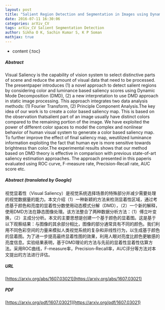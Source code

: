 ```yaml
---
layout: post
title: "Salient Region Detection and Segmentation in Images using Dynamic Mode Decomposition"
date: 2016-07-11 16:30:06
categories: arXiv_CV
tags: arXiv_CV Salient Segmentation Detection
author: Sikha O K, Sachin Kumar S, K P Soman
mathjax: true
---
```


* content
{:toc}

##### Abstract
Visual Saliency is the capability of vision system to select distinctive parts of scene and reduce the amount of visual data that need to be processed. The presentpaper introduces (1) a novel approach to detect salient regions by considering color and luminance based saliency scores using Dynamic Mode Decomposition (DMD), (2) a new interpretation to use DMD approach in static image processing. This approach integrates two data analysis methods: (1) Fourier Transform, (2) Principle Component Analysis.The key idea of our work is to create a color based saliency map. This is based on the observation thatsalient part of an image usually have distinct colors compared to the remaining portion of the image. We have exploited the power of different color spaces to model the complex and nonlinear behavior of human visual system to generate a color based saliency map. To further improve the effect of final saliency map, weutilized luminance information exploiting the fact that human eye is more sensitive towards brightness than color.The experimental results shows that our method based on DMD theory is effective in comparison with previous state-of-art saliency estimation approaches. The approach presented in this paperis evaluated using ROC curve, F-measure rate, Precision-Recall rate, AUC score etc.

##### Abstract (translated by Google)
视觉显着性（Visual Saliency）是视觉系统选择场景的特殊部分并减少需要处理的视觉数据量的能力。本文介绍（1）一种新颖的方法来检测显着性区域，通过考虑基于颜色和亮度的显着性分数使用动态模式分解（DMD），（2）一个新的解释，使用DMD方法在静态图像处理。该方法整合了两种数据分析方法：（1）傅立叶变换，（2）主成分分析。本文的主要思想是创建一个基于颜色的显着图。这是基于以下观察结果：与图像的其余部分相比，图像的部分通常具有不同的颜色。我们利用不同色彩空间的力量来模拟人类视觉系统的复杂和非线性行为，以生成基于颜色的显着图。为了进一步提高最终显着性图的效果，利用人眼对亮度比颜色更敏感的亮度信息。实验结果表明，基于DMD理论的方法与先前的显着性显着性估算方法。采用ROC曲线，F-measure率，Precision-Recall率，AUC评分等方法对本文提出的方法进行评估。

##### URL
[https://arxiv.org/abs/1607.03021](https://arxiv.org/abs/1607.03021)

##### PDF
[https://arxiv.org/pdf/1607.03021](https://arxiv.org/pdf/1607.03021)

